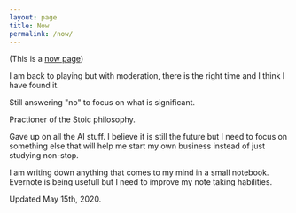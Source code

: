 ```yaml
---
layout: page
title: Now
permalink: /now/
---
```


(This is a [now page](https://nownownow.com/about))

I am back to playing but with moderation, there is the right time and I think I have found it.

Still answering "no" to focus on what is significant.

Practioner of the Stoic philosophy.

Gave up on all the AI stuff. I believe it is still the future but I need to focus on something else that will help me start my own business instead of just studying non-stop.

I am writing down anything that comes to my mind in a small notebook. Evernote is being usefull but I need to improve my note taking habilities.

Updated May 15th, 2020.
